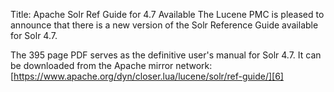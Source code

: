 Title: Apache Solr Ref Guide for 4.7 Available
The Lucene PMC is pleased to announce that there is a new version of the Solr Reference Guide available for Solr 4.7.

The 395 page PDF serves as the definitive user's manual for Solr 4.7. It can be downloaded from the Apache mirror network:
[https://www.apache.org/dyn/closer.lua/lucene/solr/ref-guide/][6]

